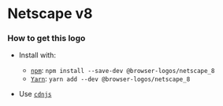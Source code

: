 # Netscape v8

### How to get this logo

* Install with:

  * [`npm`](https://www.npmjs.com/): `npm install --save-dev @browser-logos/netscape_8`
  * [`Yarn`](https://yarnpkg.com/): `yarn add --dev @browser-logos/netscape_8`

* Use [`cdnjs`](https://cdnjs.com/libraries/browser-logos)

